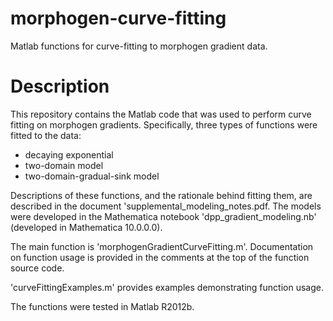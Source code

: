 # morphogen-curve-fitting
Matlab functions for curve-fitting to morphogen gradient data.

Description
===========

This repository contains the Matlab code that was used to perform curve fitting on morphogen gradients. Specifically, three types of functions were fitted to the data:
- decaying exponential
- two-domain model
- two-domain-gradual-sink model

Descriptions of these functions, and the rationale behind fitting them, are described in the document 'supplemental_modeling_notes.pdf. The models were developed in the Mathematica notebook 'dpp_gradient_modeling.nb' (developed in Mathematica 10.0.0.0). 

The main function is 'morphogenGradientCurveFitting.m'. Documentation on function usage is provided in the comments at the top of the function source code.

'curveFittingExamples.m' provides examples demonstrating function usage.

The functions were tested in Matlab R2012b.
